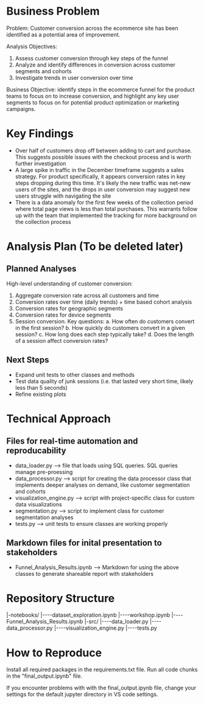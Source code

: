 # Business Problem

Problem: Customer conversion across the ecommerce site has been identified as a potential area of improvement.

Analysis Objectives:
 1. Assess customer conversion through key steps of the funnel
 2. Analyze and identify differences in conversion across customer segments and cohorts
 3. Investigate trends in user conversion over time

Business Objective: identify steps in the ecommerce funnel for the product teams to focus on to increase conversion, and highlight any key user segments to focus on for potential product optimization or marketing campaigns.

# Key Findings

- Over half of customers drop off between adding to cart and purchase. This suggests possible issues with the checkout process and is worth further investigation
- A large spike in traffic in the December timeframe suggests a sales strategy. For product specifically, it appears conversion rates in key steps dropping during this time. It's likely the new traffic was net-new users of the sites, and the drops in user conversion may suggest new users struggle with navigating the site
- There is a data anomaly for the first few weeks of the collection period where total page views is less than total purchases. This warrants follow up with the team that implemented the tracking for more background on the collection process

# Analysis Plan (To be deleted later)

## Planned Analyses
High-level understanding of customer conversion:
 1. Aggregate conversion rate across all customers and time
 2. Conversion rates over time (daily trends) + time based cohort analysis
 3. Conversion rates for geographic segments
 4. Conversion rates for device segments
 5. Session conversion. Key questions:
    a. How often do customers convert in the first session?
    b. How quickly do customers convert in a given session?
    c. How long does each step typically take?
    d. Does the length of a session affect conversion rates?

## Next Steps
- Expand unit tests to other classes and methods
- Test data quality of junk sessions (i.e. that lasted very short time, likely less than 5 seconds)
- Refine existing plots

# Technical Approach

## Files for real-time automation and reproducability
- data_loader.py --> file that loads using SQL queries. SQL queries manage pre-proessing
- data_processor.py --> script for creating the data processor class that implements deeper analyses on demand, like customer segmentation and cohorts
- visualization_engine.py --> script with project-specific class for custom data visualizations
- segmentation.py --> script to implement class for customer segmentation analyses
- tests.py --> unit tests to ensure classes are working properly

## Markdown files for inital presentation to stakeholders
- Funnel_Analysis_Results.ipynb --> Markdown for using the above classes to generate shareable report with stakeholders

# Repository Structure

|-notebooks/
|----dataset_exploration.ipynb
|----workshop.ipynb
|----Funnel_Analysis_Results.ipynb
|-src/
|----data_loader.py
|----data_processor.py
|----visualization_engine.py
|----tests.py

# How to Reproduce

Install all required packages in the requirements.txt file.
Run all code chunks in the "final_output.ipynb" file.

If you encounter problems with with the final_output.ipynb file, change your settings for the default jupyter directory in VS code settings.